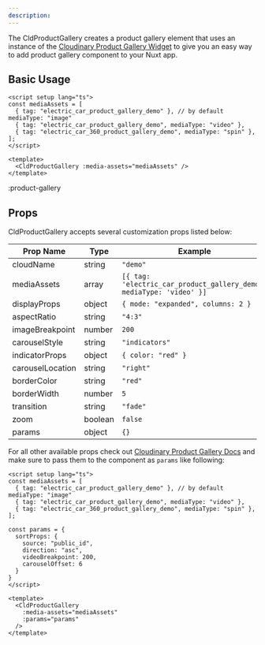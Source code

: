 ```yaml
---
description: 
---
```


The CldProductGallery creates a product gallery element that uses an instance of the [Cloudinary Product Gallery Widget](https://cloudinary.com/documentation/product_gallery_reference?utm_campaign=devx_nuxtcloudinary&utm_medium=referral&utm_source=nuxtcloudinary) to give you an easy way to add product gallery component to your Nuxt app.

## Basic Usage

```vue
<script setup lang="ts">
const mediaAssets = [
  { tag: "electric_car_product_gallery_demo" }, // by default mediaType: "image"
  { tag: "electric_car_product_gallery_demo", mediaType: "video" },
  { tag: "electric_car_360_product_gallery_demo", mediaType: "spin" },
];
</script>

<template>
  <CldProductGallery :media-assets="mediaAssets" />
</template>
```

:product-gallery

## Props

CldProductGallery accepts several customization props listed below:

| Prop Name        | Type    | Example                                                              |
| ---------------- | ------- | -------------------------------------------------------------------- |
| cloudName        | string  | `"demo"`                                                             |
| mediaAssets      | array   | `[{ tag: 'electric_car_product_gallery_demo', mediaType: 'video' }]` |
| displayProps     | object  | `{ mode: "expanded", columns: 2 }`                                   |
| aspectRatio      | string  | `"4:3"`                                                              |
| imageBreakpoint  | number  | `200`                                                                |
| carouselStyle    | string  | `"indicators"`                                                       |
| indicatorProps   | object  | `{ color: "red" }`                                                   |
| carouselLocation | string  | `"right"`                                                            |
| borderColor      | string  | `"red"`                                                              |
| borderWidth      | number  | `5`                                                                  |
| transition       | string  | `"fade"`                                                             |
| zoom             | boolean | `false`                                                              |
| params           | object  | `{}`                                                                 |

For all other available props check out [Cloudinary Product Gallery Docs](https://cloudinary.com/documentation/product_gallery_reference#widget_parameters?utm_campaign=devx_nuxtcloudinary&utm_medium=referral&utm_source=nuxtcloudinary) and make sure to pass them to the component as `params` like following:

```vue
<script setup lang="ts">
const mediaAssets = [
  { tag: "electric_car_product_gallery_demo" }, // by default mediaType: "image"
  { tag: "electric_car_product_gallery_demo", mediaType: "video" },
  { tag: "electric_car_360_product_gallery_demo", mediaType: "spin" },
];

const params = {
  sortProps: {
    source: "public_id",
    direction: "asc",
    videoBreakpoint: 200,
    carouselOffset: 6
  }
}
</script>

<template>
  <CldProductGallery
    :media-assets="mediaAssets"
    :params="params"
  />
</template>
```

